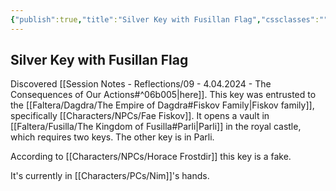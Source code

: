 ```yaml
---
{"publish":true,"title":"Silver Key with Fusillan Flag","cssclasses":""}
---
```




## Silver Key with Fusillan Flag

Discovered [[Session Notes - Reflections/09 - 4.04.2024 - The Consequences of Our Actions#^06b005\|here]].
This key was entrusted to the [[Faltera/Dagdra/The Empire of Dagdra#Fiskov Family\|Fiskov family]], specifically [[Characters/NPCs/Fae Fiskov]].
It opens a vault in [[Faltera/Fusilla/The Kingdom of Fusilla#Parli\|Parli]] in the royal castle, which requires two keys. The other key is in Parli.

According to [[Characters/NPCs/Horace Frostdir]] this key is a fake.

It's currently in [[Characters/PCs/Nim]]'s hands.
